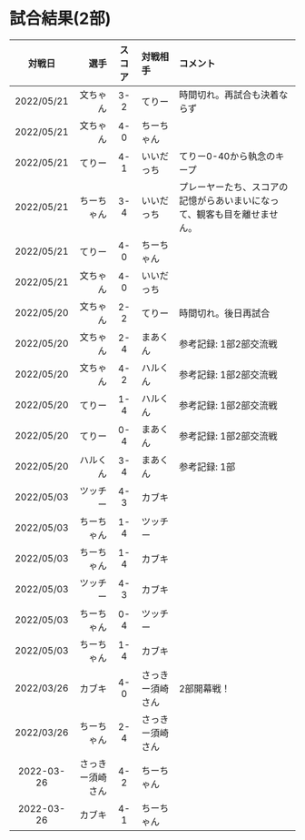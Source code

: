 # 試合結果(2部)

| 対戦日 | 選手 | スコア | 対戦相手 | コメント |
| :---: | ----: | :---: | :---- | :---- |
| 2022/05/21 | 文ちゃん | 3-2 | てりー | 時間切れ。再試合も決着ならず |
| 2022/05/21 | 文ちゃん | 4-0 | ちーちゃん |   |
| 2022/05/21 | てりー | 4-1 | いいだっち | てりー0-40から執念のキープ |
| 2022/05/21 | ちーちゃん | 3-4 | いいだっち | プレーヤーたち、スコアの記憶がらあいまいになって、観客も目を離せません。 |
| 2022/05/21 | てりー | 4-0 | ちーちゃん |   |
| 2022/05/21 | 文ちゃん | 4-0 | いいだっち |   |
| 2022/05/20 | 文ちゃん | 2-2 | てりー | 時間切れ。後日再試合 |
| 2022/05/20 | 文ちゃん | 2-4 | まあくん | 参考記録: 1部2部交流戦 |
| 2022/05/20 | 文ちゃん | 4-2 | ハルくん | 参考記録: 1部2部交流戦 |
| 2022/05/20 | てりー | 1-4 | ハルくん | 参考記録: 1部2部交流戦 |
| 2022/05/20 | てりー | 0-4 | まあくん | 参考記録: 1部2部交流戦 |
| 2022/05/20 | ハルくん | 3-4 | まあくん | 参考記録: 1部 |
| 2022/05/03 | ツッチー | 4-3 | カブキ |   |
| 2022/05/03 | ちーちゃん | 1-4 | ツッチー |   |
| 2022/05/03 | ちーちゃん | 1-4 | カブキ |   |
| 2022/05/03 | ツッチー | 4-3 | カブキ |   |
| 2022/05/03 | ちーちゃん | 0-4 | ツッチー |   |
| 2022/05/03 | ちーちゃん | 1-4 | カブキ |   |
| 2022/03/26 | カブキ | 4-0 | さっきー須崎さん | 2部開幕戦！ |
| 2022/03/26 | ちーちゃん | 2-4 | さっきー須崎さん |   |
| 2022-03-26 | さっきー須崎さん | 4-2 | ちーちゃん |   |
| 2022-03-26 | カブキ | 4-1 | ちーちゃん |   |
